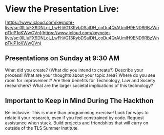 # View the Presentation Live:
[https://www.icloud.com/keynote-live/sc:0ILluFX9DNLol_LwFhVG13RybDSalDH_coDu4QrAUmlH9END9RBzWnpTkiP1oKWwOVn](https://www.icloud.com/keynote-live/sc:0ILluFX9DNLol_LwFhVG13RybDSalDH_coDu4QrAUmlH9END9RBzWnpTkiP1oKWwOVn)

## **Presentations on Sunday at 9:30 AM**

What did you create?
(What did you intend to create?)
Describe your process!
What are your thoughts about your topic area?
Where do you see room for improvement?
Are their benefits for Technology, Law and Society researchers?
What are the larger societal implications of this technology?

## Important to Keep in Mind During The Hackthon

Be inclusive.
This is more than programming exercise!
Look for ways to relate it your research, even if you feel constrained by code.
Request assistance when stuck.
Build projects and friendships that will carry on outside of the TLS Summer Institute.
